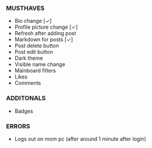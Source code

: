 ### MUSTHAVES
- Bio change [✓]
- Profile picture change [✓]
- Refresh after adding post
- Markdown for posts [✓]
- Post delete button
- Post edit button
- Dark theme
- Visible name change
- Mainboard filters
- Likes
- Comments

### ADDITONALS
- Badges

### ERRORS
- Logs out on mom pc (after around 1 minute after login)